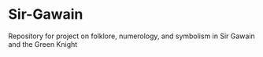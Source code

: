 Sir-Gawain
==========

Repository for project on folklore, numerology, and symbolism in Sir Gawain and the Green Knight
